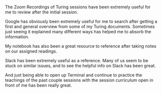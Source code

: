 The Zoom Recordings of Turing sessions have been extremely useful for me to review after the initial session.  

Google has obviously been extremely useful for me to search after getting a first and general overview from some of my Turing documents.  Sometimes just seeing it explained many different ways has helped me to absorb the information.

My notebook has also been a great resource to reference after taking notes on our assigned readings.

Slack has been extremely useful as a reference.  Many of us seem to be stuck on similar issues, and to see the helpful info on Slack has been great.

And just being able to open up Terminal and continue to practice the teachings of the past couple sessions with the session curriculum open in front of me has been really great.